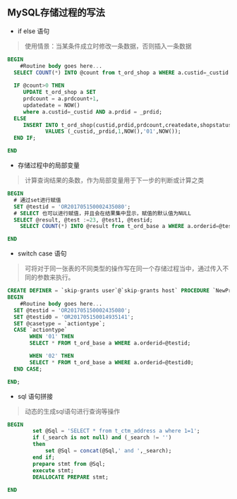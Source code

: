 ## MySQL存储过程的写法

- if else 语句

> 使用情景：当某条件成立时修改一条数据，否则插入一条数据

````sql
BEGIN
	#Routine body goes here...
  SELECT COUNT(*) INTO @count from t_ord_shop a WHERE a.custid=_custid AND a.prdid = _prdid;
  
  IF @count>0 THEN
     UPDATE t_ord_shop a SET
     prdcount = a.prdcount+1,
     updatedate = NOW()
     where a.custid=_custid AND a.prdid = _prdid;
  ELSE
     INSERT INTO t_ord_shop(custid,prdid,prdcount,createdate,shopstatus,updatedate)
			VALUES (_custid,_prdid,1,NOW(),'01',NOW());	
  END IF;

END
````

- 存储过程中的局部变量

> 计算查询结果的条数，作为局部变量用于下一步的判断或计算之类

````sql
BEGIN
  # 通过set进行赋值
  SET @testid = 'OR201705150002435080';
  # SELECT 也可以进行赋值，并且会在结果集中显示，赋值的默认值为NULL
  SELECT @result, @test :=23, @test1, @testid;
	SELECT COUNT(*) INTO @result from t_ord_base a WHERE a.orderid=@testid;

END
````

- switch case 语句

> 可将对于同一张表的不同类型的操作写在同一个存储过程当中，通过传入不同的参数来执行。

````sql
CREATE DEFINER = `skip-grants user`@`skip-grants host` PROCEDURE `NewProc`(IN `actiontype` varchar(2), IN `orderid` varchar(20))
BEGIN
	#Routine body goes here...
  SET @testid = 'OR201705150002435080';
  SET @testid0 = 'OR201705150014935141';
  SET @casetype = `actiontype`;
  CASE `actiontype`
       WHEN '01' THEN
       SELECT * FROM t_ord_base a WHERE a.orderid=@testid;

       WHEN '02' THEN
       SELECT * FROM t_ord_base a WHERE a.orderid=@testid0;
  END CASE;

END;
````

- sql 语句拼接

> 动态的生成sql语句进行查询等操作

````sql
BEGIN
		set @Sql = 'SELECT * from t_ctm_address a where 1=1';
		if (_search is not null) and (_search != '')
		then
			set @Sql = concat(@Sql,' and ',_search);
		end if;
		prepare stmt from @Sql;  
        execute stmt;  
        DEALLOCATE PREPARE stmt; 	
	
END
````
